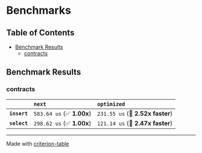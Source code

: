 # Benchmarks

## Table of Contents

- [Benchmark Results](#benchmark-results)
    - [contracts](#contracts)

## Benchmark Results

### contracts

|              | `next`                    | `optimized`                       |
|:-------------|:--------------------------|:--------------------------------- |
| **`insert`** | `583.64 us` (✅ **1.00x**) | `231.55 us` (🚀 **2.52x faster**)  |
| **`select`** | `298.62 us` (✅ **1.00x**) | `121.14 us` (🚀 **2.47x faster**)  |

---
Made with [criterion-table](https://github.com/nu11ptr/criterion-table)

